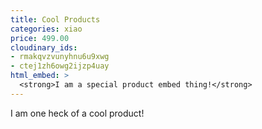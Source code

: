 ```yaml
---
title: Cool Products
categories: xiao
price: 499.00
cloudinary_ids:
- rmakqvzvunyhnu6u9xwg
- ctej1zh6owg2ijzp4uay
html_embed: >
  <strong>I am a special product embed thing!</strong>
---
```


I am one heck of a cool product!
